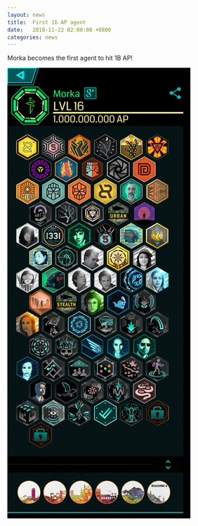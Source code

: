```yaml
---
layout: news
title:  First 1b AP agent
date:   2018-11-22 02:00:00 +0800
categories: news
---
```

Morka becomes the first agent to hit 1B AP!

![Morka](/assets/images/news/morka1b.jpg)

